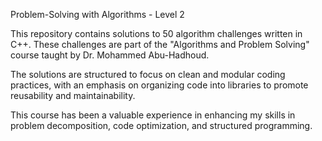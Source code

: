 Problem-Solving with Algorithms - Level 2

This repository contains solutions to 50 algorithm challenges written in C++. These challenges are part of the "Algorithms and Problem Solving" course taught by Dr. Mohammed Abu-Hadhoud.

The solutions are structured to focus on clean and modular coding practices, with an emphasis on organizing code into libraries to promote reusability and maintainability.

This course has been a valuable experience in enhancing my skills in problem decomposition, code optimization, and structured programming.
